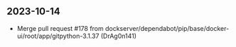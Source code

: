 
## 2023-10-14
 * Merge pull request #178 from dockserver/dependabot/pip/base/docker-ui/root/app/gitpython-3.1.37 (DrAg0n141)
